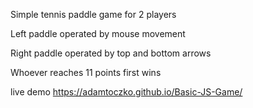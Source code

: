 Simple tennis paddle game for 2 players 

Left paddle operated by mouse movement 

Right paddle operated by top and bottom arrows 

Whoever reaches 11 points first wins 

live demo https://adamtoczko.github.io/Basic-JS-Game/